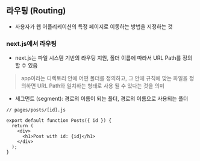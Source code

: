 ## 라우팅 (Routing)
- 사용자가 웹 어플리케이션의 특정 페이지로 이동하는 방법을 지정하는 것

### next.js에서 라우팅
- next.js는 파일 시스템 기반의 라우팅 지원, 폴더 이름에 따라서 URL Path를 정의할 수 있음
> app이라는 디렉토리 안에 어떤 폴더를 정의하고, 그 안에 규칙에 맞는 파일을 정의하면 URL Path와 일치하는 형태로 사용 될 수 있다는 것을 의미
- 세그먼트 (segment): 경로의 이름이 되는 폴더, 경로의 이름으로 사용되는 폴더

```
// pages/posts/[id].js

export default function Posts({ id }) {
  return (
    <div>
      <h1>Post with id: {id}</h1>
    </div>
  );
}
```